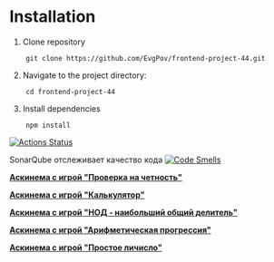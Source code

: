  <!-- <script src="https://cdn.jsdelivr.net/npm/clipboard@2.0.8/dist/clipboard.min.js"></script> -->

# Installation

1. Clone repository

[Клонирование репозитория с проектом на локальный компьютер]: #

```
    git clone https://github.com/EvgPov/frontend-project-44.git
```

2. Navigate to the project directory:

```
    cd frontend-project-44
```

3. Install dependencies

```
    npm install
```

[![Actions
Status](https://github.com/EvgPov/frontend-project-44/actions/workflows/hexlet-check.yml/badge.svg)](https://github.com/EvgPov/frontend-project-44/actions)

SonarQube отслеживает качество кода [![Code
Smells](https://sonarcloud.io/api/project_badges/measure?project=EvgPov_frontend-project-44&metric=code_smells)](https://sonarcloud.io/summary/new_code?id=EvgPov_frontend-project-44)

**[Аскинема с игрой "Проверка на
четность"](https://asciinema.org/a/V7Bo9E86NUoZk51Dt12lxRssp 'brain-even')**

**[Аскинема с игрой
"Калькулятор"](https://asciinema.org/a/nrND4OL6lnJD3vKEAJGEoxKxd 'brain-calc')**

**[Аскинема с игрой "НОД - наибольший общий
делитель"](https://asciinema.org/a/S3G5m71LDTQ4T5CVWPgiOCicH 'brain-gcd')**

**[Аскинема с игрой "Арифметическая
прогрессия"](https://asciinema.org/a/Wn1b5wovgkJG5pSKfN5sCPEqg 'brain-progression')**

**[Аскинема с игрой "Простое личисло"](https://asciinema.org/a/92bsLxtRG8a0yvhwdkGxi0Uab 'brain-prime')**
